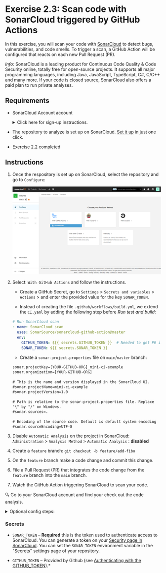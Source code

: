 # Exercise 2.3: Scan code with SonarCloud triggered by GitHub Actions

In this exercise, you will scan your code with [SonarCloud](https://sonarcloud.io/) to detect bugs, vulnerabilities, and code smells. To trigger a scan, a GitHub Action will be configured that reacts on each new Pull Request (PR).

*Info:* SonarCloud is a leading product for Continuous Code Quality & Code Security online, totally free for open-source projects. It supports all major programming languages, including Java, JavaScript, TypeScript, C#, C/C++ and many more. If your code is closed source, SonarCloud also offers a paid plan to run private analyses.

## Requirements

* SonarCloud Account account

    <details><summary>Click here for sign-up instructions.</summary>
    <p>

    To sign up: https://sonarcloud.io/sessions/init/github

    </p>
    </details>

* The repository to analyze is set up on SonarCloud. [Set it up](https://sonarcloud.io/projects/create) in just one click.

* Exercise 2.2 completed

## Instructions

1. Once the respository is set up on SonarCloud, select the repository and go to `Configure`:

    ![Configure SonarCloud repository](./assets/configure.png)

1. Select: `With GitHub Actions` and follow the instructions.

    * Create a GitHub Secret, go to `Settings` > `Secrets and variables` > `Actions` > and enter the provided value for the key `SONAR_TOKEN`.

    * Instead of creating the file `.github/workflows/build.yml`, we extend the `CI.yaml` by adding the following step before *Run test and build*: 

    ```yaml
    # Run SonarCloud scan
    - name: SonarCloud scan
      uses: SonarSource/sonarcloud-github-action@master
      env:
        GITHUB_TOKEN: ${{ secrets.GITHUB_TOKEN }}  # Needed to get PR information, if any
        SONAR_TOKEN: ${{ secrets.SONAR_TOKEN }}
    ```

    * Create a `sonar-project.properties` file on `main`/`master` branch:
    
    ```
    sonar.projectKey=[YOUR-GITHUB-ORG]_mini-ci-example
    sonar.organization=[YOUR-GITHUB-ORG]

    # This is the name and version displayed in the SonarCloud UI.
    #sonar.projectName=mini-ci-example
    #sonar.projectVersion=1.0

    # Path is relative to the sonar-project.properties file. Replace "\" by "/" on Windows.
    #sonar.sources=.

    # Encoding of the source code. Default is default system encoding
    #sonar.sourceEncoding=UTF-8
    ```

1. Disable `Automatic Analysis` on the project in SonarCloud: `Administration` > `Analysis Method` > `Automatic Analysis` : **disabled**

1. Create a `feature` branch: `git checkout -b feature/add-fibo`

1. On the `feature` branch make a code change and commit this change. 

1. File a Pull Request (PR) that integrates the code change from the `feature` branch into the `main` branch. 

1. Watch the GitHub Action triggering SonarCloud to scan your code. 

:mag: Go to your SonarCloud account and find your check out the code analysis. 

<details><summary>Optional config steps:</summary>
<p>

* *Optional*: You can change the analysis base directory by using the optional input `projectBaseDir` like this:

    ```yaml
    uses: sonarsource/sonarcloud-github-action@v1.6
    with:
    projectBaseDir: my-custom-directory
    ```

* *Optional*: In case you need to add additional analysis parameters, you can use the `args` option shown below. More information about possible analysis parameters is found in the documentation [here](https://sonarcloud.io/documentation/analysis/analysis-parameters/).

    ```yaml
    - name: Analyze with SonarCloud
      uses: sonarsource/sonarcloud-github-action@v1.6
      with:
        projectBaseDir: my-custom-directory
        args: >
        -Dsonar.organization=my-organization
        -Dsonar.projectKey=my-projectkey
        -Dsonar.python.coverage.reportPaths=coverage.xml
        -Dsonar.sources=lib/
        -Dsonar.test.exclusions=tests/**
        -Dsonar.tests=tests/
        -Dsonar.verbose=true
    ```

* *Optional*: To add SonarCloud status to the README.md:
    1. Open your SonarCloud project
    1. Click **Get project badges** button
    1. Copy the badge link based on your selection on *Metric* and *Format*:

    ```
    [![Sonarcloud Status](https://sonarcloud.io/api/project_badges/measure?project=com.lapots.breed.judge:judge-rule-engine&metric=alert_status)](https://sonarcloud.io/dashboard?id=com.lapots.breed.judge:judge-rule-engine)
    ```
</p>
</details>

### Secrets

- `SONAR_TOKEN` – **Required** this is the token used to authenticate access to SonarCloud. You can generate a token on your [Security page in SonarCloud](https://sonarcloud.io/account/security/). You can set the `SONAR_TOKEN` environment variable in the "Secrets" settings page of your repository.

- `GITHUB_TOKEN` – Provided by Github (see [Authenticating with the GITHUB_TOKEN](https://help.github.com/en/actions/automating-your-workflow-with-github-actions/authenticating-with-the-github_token)).*


